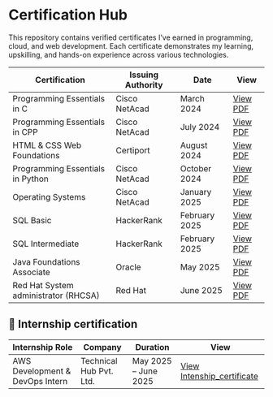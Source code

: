 # Certification Hub

This repository contains verified certificates I’ve earned in programming, cloud, and web development. Each certificate demonstrates my learning, upskilling, and hands-on experience across various technologies.

| Certification | Issuing Authority | Date | View |
|---------------|-------------------|------|------|
| Programming Essentials in C | Cisco NetAcad | March 2024 | [View PDF](./c.pdf) |
| Programming Essentials in CPP | Cisco NetAcad | July 2024 | [View PDF](./c++.pdf) |
| HTML & CSS Web Foundations | Certiport | August 2024 | [View PDF]([./HTML_and_CSS.pdf) |
| Programming Essentials in Python | Cisco NetAcad | October 2024 | [View PDF](./Python.pdf) |
| Operating Systems | Cisco NetAcad | January 2025 | [View PDF](./Operating_Systems.pdf) |
| SQL Basic | HackerRank | February 2025 | [View PDF](./sql_basic.pdf) |
| SQL Intermediate | HackerRank | February 2025 | [View PDF](./sql_intermediate.pdf) |
| Java Foundations Associate | Oracle | May 2025 | [View PDF](./java_oracle_foundations_associate.pdf) |
| Red Hat System administrator (RHCSA) | Red Hat | June 2025 | [View PDF](./REDHAT.pdf) |

## 📄 Internship certification 

| Internship Role | Company | Duration | View |
|-----------------|---------|----------|------|
| AWS Development & DevOps Intern | Technical Hub Pvt. Ltd. | May 2025 – June 2025 | [View Intenship_certificate](./intenship_certificate.pdf) |
